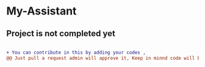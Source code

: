 # My-Assistant

## Project is not completed yet

```diff

+ You can contribute in this by adding your codes ,
@@ Just pull a request admin will approve it, Keep in minnd code will be legit and it has it work with mainsource code @@
```
